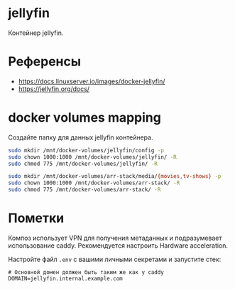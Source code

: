 # jellyfin

Контейнер jellyfin.

# Референсы

- https://docs.linuxserver.io/images/docker-jellyfin/
- https://jellyfin.org/docs/

# docker volumes mapping

Создайте папку для данных jellyfin контейнера.

```bash
sudo mkdir /mnt/docker-volumes/jellyfin/config -p
sudo chown 1000:1000 /mnt/docker-volumes/jellyfin/ -R
sudo chmod 775 /mnt/docker-volumes/jellyfin/ -R

sudo mkdir /mnt/docker-volumes/arr-stack/media/{movies,tv-shows} -p
sudo chown 1000:1000 /mnt/docker-volumes/arr-stack/ -R
sudo chmod 775 /mnt/docker-volumes/arr-stack/ -R
```

# Пометки

Композ использует VPN для получения метаданных и подразумевает использование caddy.
Рекомендуется настроить Hardware acceleration.

Настройте файл `.env` с вашими личными секретами и запустите стек:

```env
# Основной домен должен быть таким же как у caddy
DOMAIN=jellyfin.internal.example.com
```
